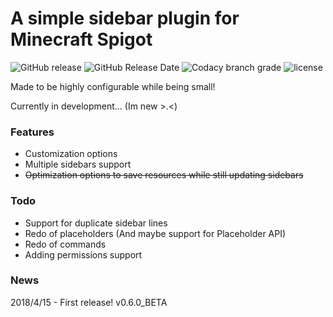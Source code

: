 # A simple sidebar plugin for Minecraft Spigot
![GitHub release](https://img.shields.io/github/release/flintintoe/SimpleSidebar.svg?style=for-the-badge)   ![GitHub Release Date](https://img.shields.io/github/release-date/flintintoe/SimpleSidebar.svg?label=Last%20release&?style=flat-square)   ![Codacy branch grade](https://img.shields.io/codacy/grade/ad2a5c3320dd43cbad38ba13a85f8a66/release.svg?style=flat-square)   ![license](https://img.shields.io/github/license/flintintoe/SimpleSidebar.svg?style=flat-square) 


Made to be highly configurable while being small!

Currently in development... (Im new >.<)

### Features
- Customization options
- Multiple sidebars support
- ~~Optimization options to save resources while still updating sidebars~~

### Todo
- Support for duplicate sidebar lines
- Redo of placeholders (And maybe support for Placeholder API)
- Redo of commands
- Adding permissions support

### News
2018/4/15 - First release! v0.6.0_BETA

